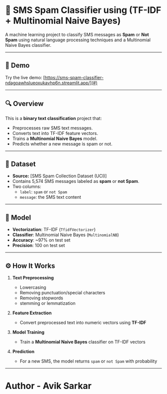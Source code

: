 # 📩 SMS Spam Classifier using (TF-IDF + Multinomial Naive Bayes)

A machine learning project to classify SMS messages as **Spam** or **Not Spam** using natural language processing techniques and a Multinomial Naive Bayes classifier.

---

## 🚀 Demo

Try the live demo: [https://sms-spam-classifier-ndagoawhslueoxukavhp6n.streamlit.app/](#)  


---

## 🔍 Overview

This is a **binary text classification** project that:
- Preprocesses raw SMS text messages.
- Converts text into TF-IDF feature vectors.
- Trains a **Multinomial Naive Bayes** model.
- Predicts whether a new message is spam or not.

---

## 📂 Dataset

- **Source:** [SMS Spam Collection Dataset (UCI)]
- Contains 5,574 SMS messages labeled as **spam** or **not Spam**.
- Two columns:
  - `label`: `spam` or `not Spam`
  - `message`: the SMS text content

---

## 🧠 Model

- **Vectorization**: TF-IDF (`TfidfVectorizer`)
- **Classifier**: Multinomial Naive Bayes (`MultinomialNB`)
- **Accuracy**: ~97% on test set
- **Precision**: 100 on test set
---

## ⚙️ How It Works

1. **Text Preprocessing**
   - Lowercasing
   - Removing punctuation/special characters
   - Removing stopwords
   - stemming or lemmatization

2. **Feature Extraction**
   - Convert preprocessed text into numeric vectors using **TF-IDF**

3. **Model Training**
   - Train a **Multinomial Naive Bayes** classifier on TF-IDF vectors

4. **Prediction**
   - For a new SMS, the model returns `spam` or `not Spam` with probability

---
# Author - Avik Sarkar
